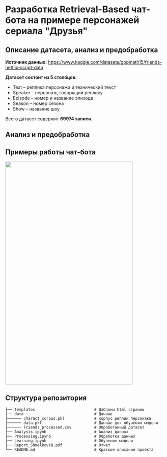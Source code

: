 # Разработка Retrieval-Based чат-бота на примере персонажей сериала "Друзья"

## Описание датасета, анализ и предобработка

**Источник данных:** https://www.kaggle.com/datasets/gopinath15/friends-netflix-script-data 

**Датасет состоит из 5 столбцов:**

* Text – реплика персонажа и технический текст
* Speaker – персонаж, говорящий реплику
* Episode – номер и название эпизода
* Season – номер сезона
* Show – название шоу

Всего датасет содержит **69974 записи**.


## Анализ и предобработка


## Примеры работы чат-бота

<img src="./resources/Example.jpg" width="400" height="700"/>

## Структура репозитория
    ├── templates                          # Шаблоны html страниц
    ├── data                               # Данные
    ├────── charact_corpus.pkl             # Корпус реплик персонажа
    ├────── data.pkl                       # Данные для обучения модели
    ├────── Friends_processed.csv          # Обработанный датасет
    ├── Analysis.ipynb                     # Анализ данных
    ├── Processing.ipynb                   # Обработка данных
    ├── Learning.ipynb                     # Обучение модели
    ├── Report_ShmelkovYB.pdf              # Отчет
    └── README.md                          # Краткое описание проекта

